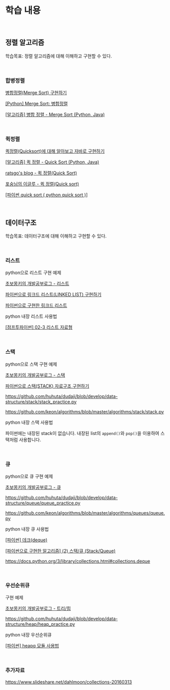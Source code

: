 # 학습 내용

<br>

## 정렬 알고리즘

학습목표: 정렬 알고리즘에 대해 이해하고 구현할 수 있다.



<br>



### 합병정렬

[병합정렬(Merge Sort) 구현하기](https://www.youtube.com/watch?v=QAyl79dCO_k)

[[Python] Merge Sort: 병합정렬](https://ordo.tistory.com/87)

[[알고리즘] 병합 정렬 - Merge Sort (Python, Java)](http://www.daleseo.com/sort-merge/)



<br>



### 퀵정렬

[퀵정렬(Quicksort)에 대해 알아보고 자바로 구현하기](https://www.youtube.com/watch?v=7BDzle2n47c)

[[알고리즘] 퀵 정렬 - Quick Sort (Python, Java)](http://www.daleseo.com/sort-quick/)

[ratsgo's blog - 퀵 정렬(Quick Sort)](https://ratsgo.github.io/data%20structure&algorithm/2017/09/28/quicksort/)

[포숭님의 이글루 - 퀵 정렬(Quick sort)](http://egloos.zum.com/algori/v/333555)

[[파이썬 quick sort ( python quick sort )]](https://blog.doosikbae.com/83)



<br>



## 데이터구조

학습목표: 데이터구조에 대해 이해하고 구현할 수 있다.



<br>



### 리스트

python으로 리스트 구현 예제

[초보몽키의 개발공부로그 - 리스트](https://wayhome25.github.io/cs/2017/04/17/cs-19/)

[파이썬으로 링크드 리스트(LINKED LIST) 구현하기](https://doorbw.tistory.com/117)

[파이썬으로 구현한 링크드 리스트](https://freewriting79.tistory.com/6)



python 내장 리스트 사용법

[[점프투파이썬] 02-3 리스트 자료형](https://wikidocs.net/14)



<br>



### 스택

python으로 스택 구현 예제

[초보몽키의 개발공부로그 - 스택](https://wayhome25.github.io/cs/2017/04/18/cs-20/)

[파이썬으로 스택(STACK) 자료구조 구현하기](https://doorbw.tistory.com/115)

https://github.com/huhuta/dudaji/blob/develop/data-structure/stack/stack_practice.py

https://github.com/keon/algorithms/blob/master/algorithms/stack/stack.py



python 내장 스택 사용법

파이썬에는 내장된 stack이 없습니다. 내장된 list의 `append()`와 `pop()`을 이용하여 스택처럼 사용합니다.



<br>



### 큐

python으로 큐 구현 예제

[초보몽키의 개발공부로그 - 큐](https://wayhome25.github.io/cs/2017/04/18/cs-21/)

https://github.com/huhuta/dudaji/blob/develop/data-structure/queue/queue_practice.py

https://github.com/keon/algorithms/blob/master/algorithms/queues/queue.py



python 내장 큐 사용법

[[파이썬] 데크(deque)](https://godoftyping.wordpress.com/2015/04/24/python-%EB%8D%B0%ED%81%ACdeque/)

[[파이썬으로 구현한 알고리즘] (2) 스택/큐 (Stack/Queue)](https://onestep.tistory.com/39)

https://docs.python.org/3/library/collections.html#collections.deque



<br>



### 우선순위큐

구현 예제

[초보몽키의 개발공부로그 - 트리/힙](https://wayhome25.github.io/cs/2017/04/19/cs-23/)

https://github.com/huhuta/dudaji/blob/develop/data-structure/heap/heap_practice.py



python 내장 우선순위큐

[[파이썬] heapq 모듈 사용법](http://www.daleseo.com/python-heapq/)



<br>



### 추가자료

https://www.slideshare.net/dahlmoon/collections-20160313



<br>